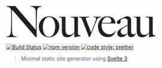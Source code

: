 <img src="./misc/nouveau-logotype.svg" width="400px">

[![Build Status](https://travis-ci.com/metonym/nouveau.svg?branch=master)](https://travis-ci.com/metonym/nouveau)
[![npm version](https://img.shields.io/npm/v/nouveau.svg)](https://www.npmjs.com/package/nouveau)
[![code style: prettier](https://img.shields.io/badge/code_style-prettier-ff69b4.svg)](https://github.com/prettier/prettier)

> Minimal static site generator using [Svelte 3](https://svelte.dev/)
